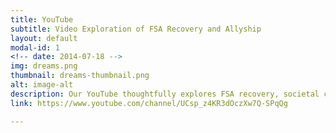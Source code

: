 ```yaml
---
title: YouTube
subtitle: Video Exploration of FSA Recovery and Allyship
layout: default
modal-id: 1
<!-- date: 2014-07-18 -->
img: dreams.png
thumbnail: dreams-thumbnail.png
alt: image-alt
description: Our YouTube thoughtfully explores FSA recovery, societal context, and community allyship.
link: https://www.youtube.com/channel/UCsp_z4KR3dOczXw7Q-SPqQg

---
```

